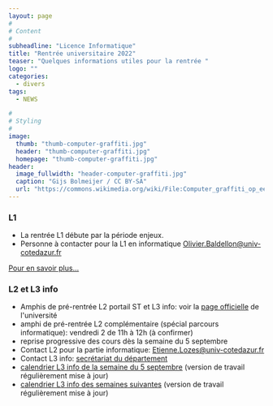 ```yaml
---
layout: page
#
# Content
#
subheadline: "Licence Informatique"
title: "Rentrée universitaire 2022"
teaser: "Quelques informations utiles pour la rentrée "
logo: ""
categories:
  - divers
tags:
  - NEWS

#
# Styling
#
image:
  thumb: "thumb-computer-graffiti.jpg"
  header: "thumb-computer-graffiti.jpg"
  homepage: "thumb-computer-graffiti.jpg"
header:
  image_fullwidth: "header-computer-graffiti.jpg"
  caption: "Gijs Bolmeijer / CC BY-SA"
  url: "https://commons.wikimedia.org/wiki/File:Computer_graffiti_op_een_gebouw_in_den_Haag.jpg"
---
```


### L1 ###
- La rentrée L1 débute par la période enjeux.
- Personne à contacter pour la L1 en informatique [Olivier.Baldellon@univ-cotedazur.fr](mailto:Olivier.Baldellon@univ-cotedazur.fr)

[Pour en savoir plus...](https://univ-cotedazur.fr/portails/portail-sciences-et-technologies/rentree/dates-de-rentrees-et-pre-rentrees-1)

### L2 et L3 info ###
- Amphis de pré-rentrée  L2 portail ST et L3 info: voir la [page officielle](https://univ-cotedazur.fr/portails/portail-sciences-et-technologies/rentree/dates-de-rentrees-et-pre-rentrees-1) de l'université
- amphi de pré-rentrée L2 complémentaire (spécial parcours informatique): vendredi 2 de 11h à 12h (à confirmer)
- reprise progressive des cours dès la semaine du 5 septembre
- Contact L2 pour la partie informatique: [Etienne.Lozes@univ-cotedazur.fr](mailto:Etienne.Lozes@univ-cotedazur.fr)
- Contact L3 info: [secrétariat du département](mailto:Laetitia.Infantino@univ-cotedazur.fr)
- [calendrier L3 info de la semaine du 5 septembre](https://docs.google.com/spreadsheets/d/1h6Lklqym1E3b78bLE031DbNjAIXKgRd_YfUHs3cBAUQ/edit?usp=sharing) (version de travail régulièrement mise à jour)
- [calendrier L3 info des semaines suivantes](https://docs.google.com/spreadsheets/d/1I2PMWv0vdRCfaNmmUBtiUquVdebUOC7c9X5sHHCmd6Y/edit?usp=sharing) (version de travail régulièrement mise à jour)